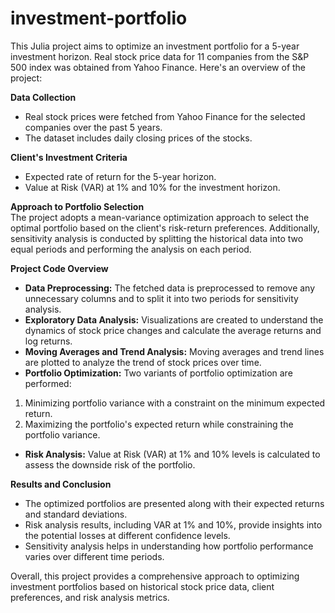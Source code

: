 # investment-portfolio

This Julia project aims to optimize an investment portfolio for a 5-year investment horizon. Real stock price data for 11 companies from the S&P 500 index was obtained from Yahoo Finance. Here's an overview of the project:

**Data Collection**
- Real stock prices were fetched from Yahoo Finance for the selected companies over the past 5 years.
- The dataset includes daily closing prices of the stocks.<br>

**Client's Investment Criteria**
- Expected rate of return for the 5-year horizon.
- Value at Risk (VAR) at 1% and 10% for the investment horizon.<br>

**Approach to Portfolio Selection**<br>
The project adopts a mean-variance optimization approach to select the optimal portfolio based on the client's risk-return preferences. Additionally, sensitivity analysis is conducted by splitting the historical data into two equal periods and performing the analysis on each period.

**Project Code Overview**
- **Data Preprocessing:** The fetched data is preprocessed to remove any unnecessary columns and to split it into two periods for sensitivity analysis.
- **Exploratory Data Analysis:** Visualizations are created to understand the dynamics of stock price changes and calculate the average returns and log returns.
- **Moving Averages and Trend Analysis:** Moving averages and trend lines are plotted to analyze the trend of stock prices over time.
- **Portfolio Optimization:** Two variants of portfolio optimization are performed:
1. Minimizing portfolio variance with a constraint on the minimum expected return.
2. Maximizing the portfolio's expected return while constraining the portfolio variance.
- **Risk Analysis:** Value at Risk (VAR) at 1% and 10% levels is calculated to assess the downside risk of the portfolio.<br>

**Results and Conclusion**
- The optimized portfolios are presented along with their expected returns and standard deviations.
- Risk analysis results, including VAR at 1% and 10%, provide insights into the potential losses at different confidence levels.
- Sensitivity analysis helps in understanding how portfolio performance varies over different time periods.<br>

Overall, this project provides a comprehensive approach to optimizing investment portfolios based on historical stock price data, client preferences, and risk analysis metrics.
